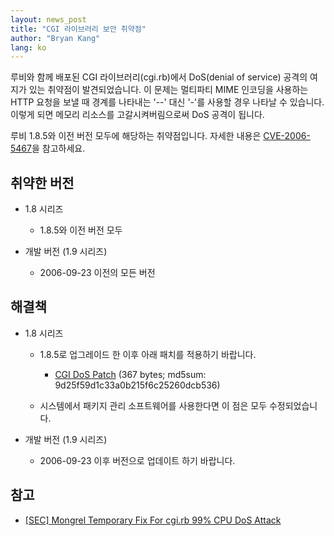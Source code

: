 ```yaml
---
layout: news_post
title: "CGI 라이브러리 보안 취약점"
author: "Bryan Kang"
lang: ko
---
```


루비와 함께 배포된 CGI 라이브러리(cgi.rb)에서 DoS(denial of service) 공격의 여지가 있는 취약점이
발견되었습니다. 이 문제는 멀티파티 MIME 인코딩을 사용하는 HTTP 요청을 보낼 때 경계를 나타내는 \'--\' 대신
\'-\'를 사용할 경우 나타날 수 있습니다. 이렇게 되면 메모리 리소스를 고갈시켜버림으로써 DoS 공격이 됩니다.

루비 1.8.5와 이전 버전 모두에 해당하는 취약점입니다. 자세한 내용은 [CVE-2006-5467][1]을 참고하세요.

## 취약한 버전

* 1\.8 시리즈
  * 1\.8.5와 이전 버전 모두

* 개발 버전 (1.9 시리즈)
  * 2006-09-23 이전의 모든 버전

## 해결책

* 1\.8 시리즈
  * 1\.8.5로 업그레이드 한 이후 아래 패치를 적용하기 바랍니다.
    * [CGI DoS Patch][2] (367 bytes; md5sum:
      9d25f59d1c33a0b215f6c25260dcb536)

  * 시스템에서 패키지 관리 소프트웨어를 사용한다면 이 점은 모두 수정되었습니다.

* 개발 버전 (1.9 시리즈)
  * 2006-09-23 이후 버전으로 업데이트 하기 바랍니다.

## 참고

* [\[SEC\] Mongrel Temporary Fix For cgi.rb 99% CPU DoS Attack][3]



[1]: http://cve.mitre.org/cgi-bin/cvename.cgi?name=CVE-2006-5467
[2]: http://ftp.ruby-lang.org/pub/ruby/1.8/ruby-1.8.5-cgi-dos-1.patch
[3]: http://rubyforge.org/pipermail/mongrel-users/2006-October/001946.html

